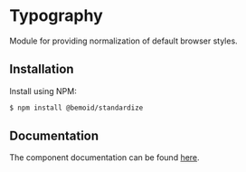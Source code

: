 # Typography

Module for providing normalization of default browser styles.

## Installation

Install using NPM:

```bash
$ npm install @bemoid/standardize
```

## Documentation

The component documentation can be found [here](//bemoid.org/docs/standardize).